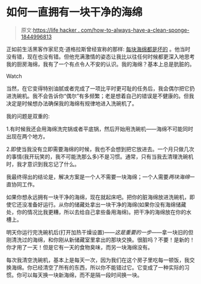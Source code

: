 # 如何一直拥有一块干净的海绵

> 原文:[https://life hacker . com/how-to-always-have-a-clean-sponge-1844996813](https://lifehacker.com/how-to-always-have-a-clean-sponge-1844996813)

正如前生活黑客作家尼克·道格拉斯曾经宣称的那样: [每块海绵都是坏的](https://lifehacker.com/every-sponge-is-bad-1832899231) 。他当时没有错，现在也没有错。但他充满激情的姿态让我比以往任何时候都更深入地思考我的厨房海绵，我有了一个有点令人不安的认识。我的海绵？基本上总是肮脏的。

Watch

当然，在它变得特别油腻或者完成了一项比平时更可耻的任务后，我会偶尔把它扔进洗碗机。我不会告诉你“偶尔”有多频繁；老是想着自己的错误是不健康的。但我决定是时候想办法确保我的海绵有规律地进入洗碗机了。

我的问题是双重的:

1.有时候我还会用海绵洗完锅或者平底锅，然后开始用洗碗机——海绵不可能同时出现在两个地方。

2.即使当我没有立即需要海绵的时候，我也不会想到把它放进去。一个月只做几次的事情(我开玩笑的，我不可能洗那么多)不是习惯。通常，只有当我去清理洗碗机时，我才意识到我忘记了什么。

我最终得出的结论是，解决方案是一个人不需要一块海绵；一个人需要*两块海绵*一直协同工作。

如果你想永远拥有一块干净的海绵，现在就起床吧。把你的脏海绵放进洗碗机，即使它还没准备好运行。从你的储藏处拿出一块干净的海绵(如果你没有海绵储藏处，你的情况比我更糟，所以去给自己拿些备用海绵)。把干净的海绵放在你的水槽上。

明天你运行完洗碗机后(打开加热干燥设置)——*这是重要的一步*——拿一块旧的但刚清洗过的海绵，和你刚从新储藏室里拿出的那块交换。很脏吗？不要！是新的！你才用了一天！但是它有一天的食物臭味，而另一块海绵没有。

每次我清空洗碗机，基本上是每天一次，因为我们在这个房子里吃每一顿饭，我交换海绵。你已经清空了所有的东西，所以你不能错过它。它变成了一种实际的习惯。你可以每天换一块新海绵，而不是隔一段时间换一块。